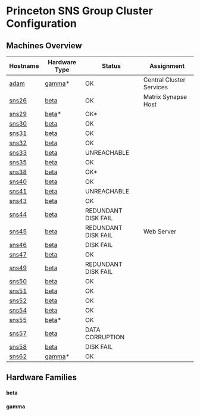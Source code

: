 Princeton SNS Group Cluster Configuration
=========================================

## Machines Overview

| Hostname                   | Hardware Type    | Status              | Assignment               |
|----------------------------|------------------|---------------------|--------------------------|
| [adam](./machines/adam/)   | [gamma](#gamma)* | OK                  | Central Cluster Services |
| [sns26](./machines/sns26/) | [beta](#beta)    | OK                  | Matrix Synapse Host      |
| [sns29](./machines/sns29/) | [beta](#beta)*   | OK*                 |                          |
| [sns30](./machines/sns30/) | [beta](#beta)    | OK                  |                          |
| [sns31](./machines/sns31/) | [beta](#beta)    | OK                  |                          |
| [sns32](./machines/sns32/) | [beta](#beta)    | OK                  |                          |
| [sns33](./machines/sns33/) | [beta](#beta)    | UNREACHABLE         |                          |
| [sns35](./machines/sns35/) | [beta](#beta)    | OK                  |                          |
| [sns38](./machines/sns38/) | [beta](#beta)    | OK*                 |                          |
| [sns40](./machines/sns40/) | [beta](#beta)    | OK                  |                          |
| [sns41](./machines/sns41/) | [beta](#beta)    | UNREACHABLE         |                          |
| [sns43](./machines/sns43/) | [beta](#beta)    | OK                  |                          |
| [sns44](./machines/sns44/) | [beta](#beta)    | REDUNDANT DISK FAIL |                          |
| [sns45](./machines/sns45/) | [beta](#beta)    | REDUNDANT DISK FAIL | Web Server               |
| [sns46](./machines/sns46/) | [beta](#beta)    | DISK FAIL           |                          |
| [sns47](./machines/sns47/) | [beta](#beta)    | OK                  |                          |
| [sns49](./machines/sns49/) | [beta](#beta)    | REDUNDANT DISK FAIL |                          |
| [sns50](./machines/sns50/) | [beta](#beta)    | OK                  |                          |
| [sns51](./machines/sns51/) | [beta](#beta)    | OK                  |                          |
| [sns52](./machines/sns52/) | [beta](#beta)    | OK                  |                          |
| [sns54](./machines/sns54/) | [beta](#beta)    | OK                  |                          |
| [sns55](./machines/sns55/) | [beta](#beta)*   | OK                  |                          |
| [sns57](./machines/sns57/) | [beta](#beta)    | DATA CORRUPTION     |                          |
| [sns58](./machines/sns58/) | [beta](#beta)    | DISK FAIL           |                          |
| [sns62](./machines/sns62/) | [gamma](#gamma)* | OK                  |                          |

## Hardware Families

#### beta

#### gamma

